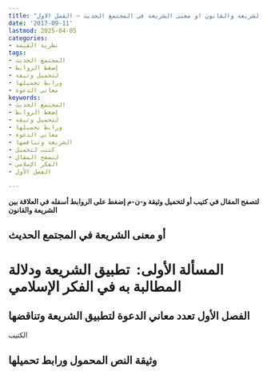 ```yaml
---
title: "في العلاقة بين الشريعة والقانون او معنى الشريعة في المجتمع الحديث – الفصل الاول"
date: '2017-09-11'
lastmod: 2025-04-05
categories:
- نظرية القيمة
tags:
- المجتمع الحديث
- إضغط الروابط
- لتحميل وثيقة
- ورابط تحميلها
- معاني الدعوة
keywords:
- المجتمع الحديث
- إضغط الروابط
- لتحميل وثيقة
- ورابط تحميلها
- معاني الدعوة
- الشريعة وتناقضها
- كتيب لتحميل
- لتصفح المقال
- الفكر الإسلامي
- الفصل الأول

---
```

**لتصفح المقال في كتيب أو لتحميل وثيقة و-ن-م إضغط على الروابط أسفله** **في العلاقة بين الشريعة والقانون**

## **أو معنى الشريعة في المجتمع الحديث**

# المسألة الأولى:  تطبيق الشريعة ودلالة المطالبة به في الفكر الإسلامي

## الفصل الأول تعدد معاني الدعوة لتطبيق الشريعة وتناقضها

الكتيب

## وثيقة النص المحمول ورابط تحميلها

###
